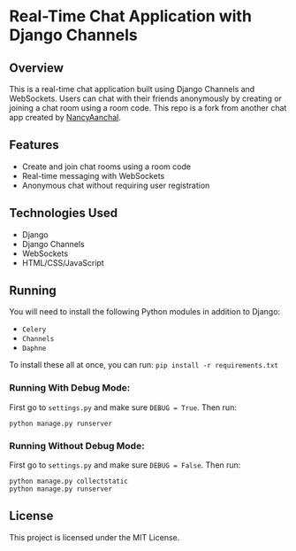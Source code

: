 # Real-Time Chat Application with Django Channels

## Overview
This is a real-time chat application built using Django Channels and WebSockets. Users can chat with their friends anonymously by creating or joining a chat room using a room code. This repo is a fork from another chat app created by [NancyAanchal](https://github.com/NancyAanchal/Anonymous-chat-app).

## Features

- Create and join chat rooms using a room code
- Real-time messaging with WebSockets
- Anonymous chat without requiring user registration

## Technologies Used

- Django
- Django Channels
- WebSockets
- HTML/CSS/JavaScript

## Running
You will need to install the following Python modules in addition to Django:
- `Celery`
- `Channels`
- `Daphne`

To install these all at once, you can run:
`pip install -r requirements.txt`

### Running With Debug Mode:
First go to `settings.py` and make sure `DEBUG = True`.
Then run:
```
python manage.py runserver

```

### Running Without Debug Mode:
First go to `settings.py` and make sure `DEBUG = False`.
Then run:
```
python manage.py collectstatic
python manage.py runserver

```

## License
This project is licensed under the MIT License.

